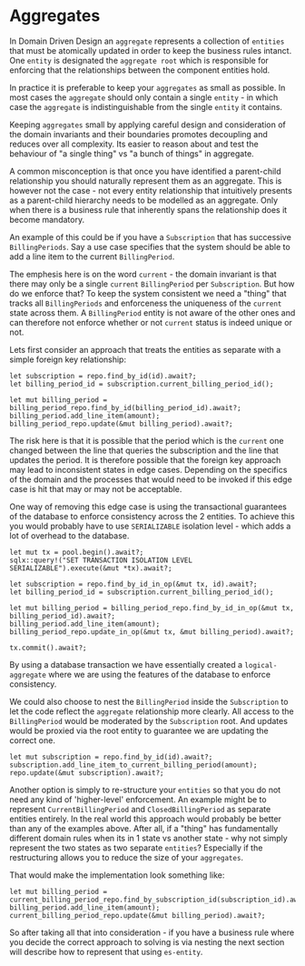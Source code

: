 # Aggregates

In Domain Driven Design an `aggregate` represents a collection of `entities` that must be atomically updated in order to keep the business rules intanct.
One `entity` is designated the `aggregate root` which is responsible for enforcing that the relationships between the component entities hold.

In practice it is preferable to keep your `aggregates` as small as possible.
In most cases the `aggregate` should only contain a single `entity` - in which case the `aggregate` is indistinguishable from the single `entity` it contains.

Keeping `aggregates` small by applying careful design and consideration of the domain invariants and their boundaries promotes decoupling and reduces over all complexity.
Its easier to reason about and test the behaviour of "a single thing" vs "a bunch of things" in aggregate.

A common misconception is that once you have identified a parent-child relationship you should naturally represent them as an aggregate.
This is however not the case - not every entity relationship that intuitively presents as a parent-child hierarchy needs to be modelled as an aggregate.
Only when there is a business rule that inherently spans the relationship does it become mandatory.

An example of this could be if you have a `Subscription` that has successive `BillingPeriods`.
Say a use case specifies that the system should be able to add a line item to the current `BillingPeriod`.

The emphesis here is on the word `current` - the domain invariant is that there may only be a single `current` `BillingPeriod` per `Subscription`.
But how do we enforce that?
To keep the system consistent we need a "thing" that tracks all `BillingPeriods` and enforceness the uniqueness of the `current` state across them.
A `BillingPeriod` entity is not aware of the other ones and can therefore not enforce whether or not `current` status is indeed unique or not.

Lets first consider an approach that treats the entities as separate with a simple foreign key relationship:
```rust,ignore
let subscription = repo.find_by_id(id).await?;
let billing_period_id = subscription.current_billing_period_id();

let mut billing_period = billing_period_repo.find_by_id(billing_period_id).await?;
billing_period.add_line_item(amount);
billing_period_repo.update(&mut billing_period).await?;
```

The risk here is that it is possible that the period which is the `current` one changed between the line that queries the subscription and the line that updates the period.
It is therefore possible that the foreign key approach may lead to inconsistent states in edge cases.
Depending on the specifics of the domain and the processes that would need to be invoked if this edge case is hit that may or may not be acceptable.

One way of removing this edge case is using the transactional guarantees of the database to enforce consistency across the 2 entities.
To achieve this you would probably have to use `SERIALIZABLE` isolation level - which adds a lot of overhead to the database.

```rust,ignore
let mut tx = pool.begin().await?;
sqlx::query!("SET TRANSACTION ISOLATION LEVEL SERIALIZABLE").execute(&mut *tx).await?;

let subscription = repo.find_by_id_in_op(&mut tx, id).await?;
let billing_period_id = subscription.current_billing_period_id();

let mut billing_period = billing_period_repo.find_by_id_in_op(&mut tx, billing_period_id).await?;
billing_period.add_line_item(amount);
billing_period_repo.update_in_op(&mut tx, &mut billing_period).await?;

tx.commit().await?;
```

By using a database transaction we have essentially created a `logical-aggregate` where we are using the features of the database to enforce consistency.

We could also choose to nest the `BillingPeriod` inside the `Subscription` to let the code reflect the `aggregate` relationship more clearly.
All access to the `BillingPeriod` would be moderated by the `Subscription` root.
And updates would be proxied via the root entity to guarantee we are updating the correct one.
```
let mut subscription = repo.find_by_id(id).await?;
subscription.add_line_item_to_current_billing_period(amount);
repo.update(&mut subscription).await?;
```

Another option is simply to re-structure your `entities` so that you do not need any kind of 'higher-level' enforcement.
An example might be to represent `CurrentBillingPeriod` and `ClosedBillingPeriod` as separate entities entirely.
In the real world this approach would probably be better than any of the examples above.
After all, if a "thing" has fundamentally different domain rules when its in 1 state vs another state - why not simply represent the two states as two separate `entities`? Especially if the restructuring allows you to reduce the size of your `aggregates`.

That would make the implementation look something like:
```rust,ignore
let mut billing_period = current_billing_period_repo.find_by_subscription_id(subscription_id).await?;
billing_period.add_line_item(amount);
current_billing_period_repo.update(&mut billing_period).await?;
```

So after taking all that into consideration - if you have a business rule where you decide the correct approach to solving is via nesting the next section will describe how to represent that using `es-entity`.
